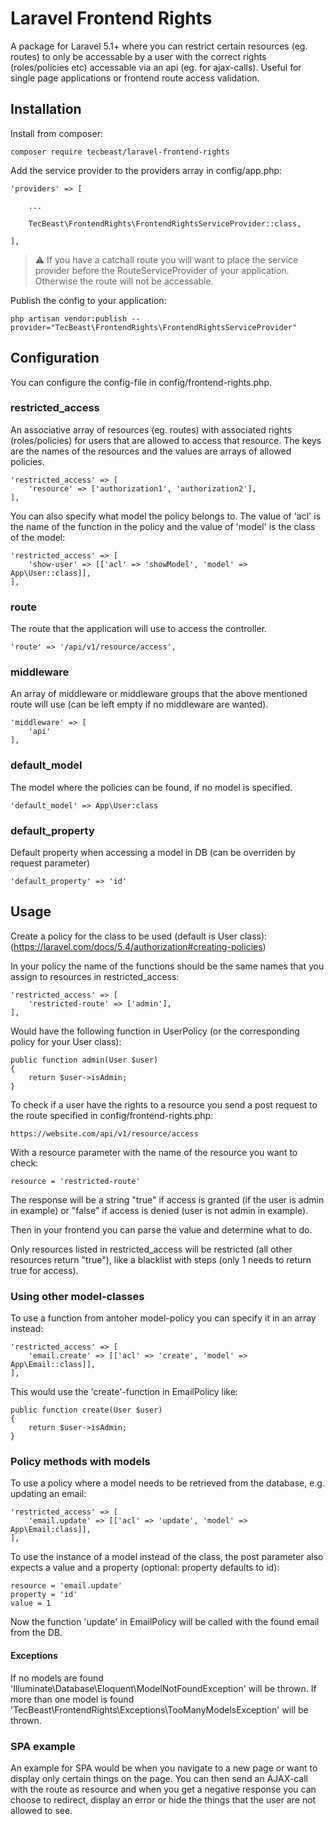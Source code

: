 # Laravel Frontend Rights
A package for Laravel 5.1+ where you can restrict certain resources (eg. routes) to only be accessable by a user with the correct rights (roles/policies etc) accessable via an api (eg. for ajax-calls).
Useful for single page applications or frontend route access validation.

## Installation

Install from composer:
```
composer require tecbeast/laravel-frontend-rights
```

Add the service provider to the providers array in config/app.php:
```
'providers' => [

    ...

    TecBeast\FrontendRights\FrontendRightsServiceProvider::class,

],
```
> :warning: If you have a catchall route you will want to place the service provider before the RouteServiceProvider of your application. Otherwise the route will not be accessable.

Publish the config to your application:
```
php artisan vendor:publish --provider="TecBeast\FrontendRights\FrontendRightsServiceProvider"
```

## Configuration

You can configure the config-file in config/frontend-rights.php.

### restricted_access

An associative array of resources (eg. routes) with associated rights (roles/policies) for users that are allowed to access that resource.
The keys are the names of the resources and the values are arrays of allowed policies.
```
'restricted_access' => [
    'resource' => ['authorization1', 'authorization2'],
],
```

You can also specify what model the policy belongs to. The value of 'acl' is the name of the function in the policy and the value of 'model' is the class of the model:
```
'restricted_access' => [
    'show-user' => [['acl' => 'showModel', 'model' => App\User::class]],
],
```

### route

The route that the application will use to access the controller.
```
'route' => '/api/v1/resource/access',
```

### middleware

An array of middleware or middleware groups that the above mentioned route will use (can be left empty if no middleware are wanted).
```
'middleware' => [
    'api'
],
```

### default_model

The model where the policies can be found, if no model is specified.
```
'default_model' => App\User:class
```

### default_property

Default property when accessing a model in DB (can be overriden by request parameter)
```
'default_property' => 'id'
```

## Usage

Create a policy for the class to be used (default is User class):
(https://laravel.com/docs/5.4/authorization#creating-policies)

In your policy the name of the functions should be the same names that you assign to resources in restricted_access:
```
'restricted_access' => [
    'restricted-route' => ['admin'],
],
```
Would have the following function in UserPolicy (or the corresponding policy for your User class):
```
public function admin(User $user)
{
    return $user->isAdmin;
}
```

To check if a user have the rights to a resource you send a post request to the route specified in config/frontend-rights.php:
```
https://website.com/api/v1/resource/access
```
With a resource parameter with the name of the resource you want to check:
```
resource = 'restricted-route'
```

The response will be a string "true" if access is granted (if the user is admin in example) or "false" if access is denied (user is not admin in example).

Then in your frontend you can parse the value and determine what to do.

Only resources listed in restricted_access will be restricted (all other resources return "true"), like a blacklist with steps (only 1 needs to return true for access).

### Using other model-classes
To use a function from antoher model-policy you can specify it in an array instead:
```
'restricted_access' => [
    'email.create' => [['acl' => 'create', 'model' => App\Email::class]],
],
```
This would use the 'create'-function in EmailPolicy like:
```
public function create(User $user)
{
    return $user->isAdmin;
}
```

### Policy methods with models

To use a policy where a model needs to be retrieved from the database, e.g. updating an email:
```
'restricted_access' => [
    'email.update' => [['acl' => 'update', 'model' => App\Email:class]],
],
```
To use the instance of a model instead of the class, the post parameter also expects a value and a property (optional: property defaults to id):
```
resource = 'email.update'
property = 'id'
value = 1
```
Now the function 'update' in EmailPolicy will be called with the found email from the DB.

#### Exceptions
If no models are found 'Illuminate\Database\Eloquent\ModelNotFoundException' will be thrown.
If more than one model is found 'TecBeast\FrontendRights\Exceptions\TooManyModelsException' will be thrown.

### SPA example
An example for SPA would be when you navigate to a new page or want to display only certain things on the page.
You can then send an AJAX-call with the route as resource and when you get a negative response you can choose to redirect, display an error or hide the things that the user are not allowed to see.
